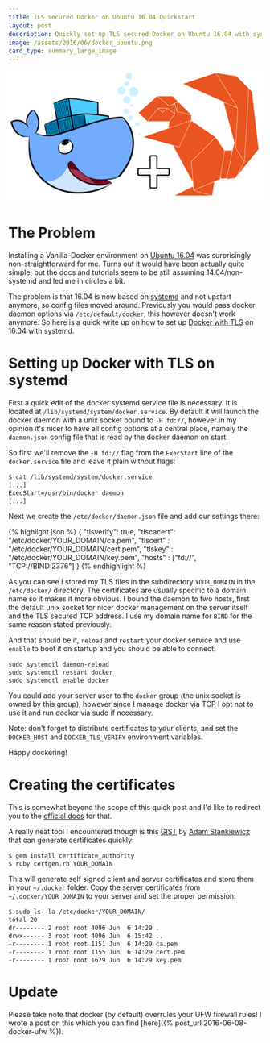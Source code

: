 ```yaml
---
title: TLS secured Docker on Ubuntu 16.04 Quickstart
layout: post
description: Quickly set up TLS secured Docker on Ubuntu 16.04 with systemd
image: /assets/2016/06/docker_ubuntu.png
card_type: summary_large_image
---
```


[<img src="/assets/2016/06/docker_ubuntu.png"/>](/assets/2016/06/docker_ubuntu.png)

The Problem
===========

Installing a Vanilla-Docker environment on [Ubuntu
16.04](http://releases.ubuntu.com/16.04/) was surprisingly non-straightforward
for me. Turns out it would have been actually quite simple, but the docs and
tutorials seem to be still assuming 14.04/non-systemd and led me in circles a
bit.

The problem is that 16.04 is now based on
[systemd](https://wiki.ubuntu.com/SystemdForUpstartUsers) and not upstart
anymore, so config files moved around.  Previously you would pass docker daemon
options via `/etc/default/docker`, this however doesn't work
anymore.  So here is a quick write up on how to set up [Docker with
TLS](https://docs.docker.com/engine/security/https/) on 16.04 with systemd.

Setting up Docker with TLS on systemd
=====================================

First a quick edit of the docker systemd service file is necessary. It is
located at `/lib/systemd/system/docker.service`.  By default it
will launch the docker daemon with a unix socket bound to `-H fd://`,
however in my opinion it's nicer to have all config options at a central place,
namely the `daemon.json` config file that is read by the docker daemon
on start.

So first we'll remove the `-H fd://` flag from the
`ExecStart` line of the `docker.service` file and leave
it plain without flags:

```
$ cat /lib/systemd/system/docker.service
[...]
ExecStart=/usr/bin/docker daemon
[...]
```

Next we create the `/etc/docker/daemon.json` file and add our settings
there:

{% highlight json %}
{
  "tlsverify": true,
  "tlscacert": "/etc/docker/YOUR_DOMAIN/ca.pem",
  "tlscert"  : "/etc/docker/YOUR_DOMAIN/cert.pem",
  "tlskey"   : "/etc/docker/YOUR_DOMAIN/key.pem",
  "hosts"    : ["fd://", "TCP://BIND:2376"]
}
{% endhighlight %}

As you can see I stored my TLS files in the subdirectory `YOUR_DOMAIN` in
the `/etc/docker/` directory. The certificates are usually specific
to a domain name so it makes it more obvious.  I bound the daemon to two hosts,
first the default unix socket for nicer docker management on the server itself
and the TLS secured TCP address. I use my domain name for `BIND` for
the same reason stated previously.

And that should be it, `reload` and `restart` your docker service and use `enable` to
boot it on startup and you should be able to connect:

```
sudo systemctl daemon-reload
sudo systemctl restart docker
sudo systemctl enable docker
```

You could add your server user to the `docker` group (the unix socket is owned
by this group), however since I manage docker via TCP I opt not to use it and
run docker via sudo if necessary.

Note: don't forget to distribute certificates to your clients, and  set the
`DOCKER_HOST` and `DOCKER_TLS_VERIFY` environment
variables.

Happy dockering!

Creating the certificates
=========================

This is somewhat beyond the scope of this quick post and I'd like to redirect
you to the [official docs](https://docs.docker.com/engine/security/https/) for
that.

A really neat tool I encountered though is this
[GIST](https://gist.github.com/sheerun/ccdeff92ea1668f3c75f) by [Adam
Stankiewicz](https://github.com/sheerun) that can generate certificates quickly:

```
$ gem install certificate_authority
$ ruby certgen.rb YOUR_DOMAIN
```

This will generate self signed client and server certificates and store them in
your `~/.docker` folder. Copy the server certificates from
`~/.docker/YOUR_DOMAIN` to your server and set the proper
permission:

```
$ sudo ls -la /etc/docker/YOUR_DOMAIN/
total 20
dr-------- 2 root root 4096 Jun  6 14:29 .
drwx------ 3 root root 4096 Jun  6 15:42 ..
-r-------- 1 root root 1151 Jun  6 14:29 ca.pem
-r-------- 1 root root 1155 Jun  6 14:29 cert.pem
-r-------- 1 root root 1679 Jun  6 14:29 key.pem
```

Update
======

Please take note that docker (by default) overrules your UFW firewall rules!
I wrote a post on this which you can find [here]({% post_url 2016-06-08-docker-ufw %}).
